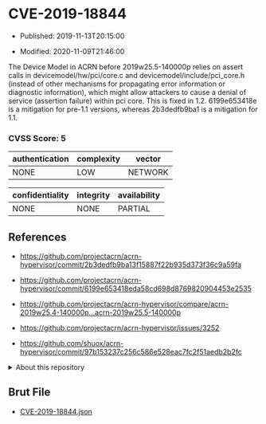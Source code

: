 # CVE-2019-18844

- Published: 2019-11-13T20:15:00

- Modified: 2020-11-09T21:46:00

The Device Model in ACRN before 2019w25.5-140000p relies on assert calls in devicemodel/hw/pci/core.c and devicemodel/include/pci_core.h (instead of other mechanisms for propagating error information or diagnostic information), which might allow attackers to cause a denial of service (assertion failure) within pci core. This is fixed in 1.2. 6199e653418e is a mitigation for pre-1.1 versions, whereas 2b3dedfb9ba1 is a mitigation for 1.1.

### CVSS Score: **5**

| authentication | complexity | vector |
| --- | --- | --- |
| NONE | LOW | NETWORK |

| confidentiality | integrity | availability |
| --- | --- | --- |
| NONE | NONE | PARTIAL |

## References

* https://github.com/projectacrn/acrn-hypervisor/commit/2b3dedfb9ba13f15887f22b935d373f36c9a59fa

* https://github.com/projectacrn/acrn-hypervisor/commit/6199e653418eda58cd698d8769820904453e2535

* https://github.com/projectacrn/acrn-hypervisor/compare/acrn-2019w25.4-140000p...acrn-2019w25.5-140000p

* https://github.com/projectacrn/acrn-hypervisor/issues/3252

* https://github.com/shuox/acrn-hypervisor/commit/97b153237c256c586e528eac7fc2f51aedb2b2fc

<details>
<summary>About this repository</summary> 

  This repository is part of the project [Live Hack CVE](https://github.com/Live-Hack-CVE). Main website can be found [www.live-hack.org](https://www.live-hack.org) 
  
  Made by [Sn0wAlice](https://github.com/Sn0wAlice) for the people that care about security and need to have a feed of the latest CVEs. Hope you enjoy it, don't forget to star the repo and follow me on [Twitter](https://twitter.com/Sn0wAlice) and [Github](https://github.com/Sn0wAlice). And that is my [personnal website](https://www.alice-snow.me/)

  - [Home Page](https://github.com/Live-Hack-CVE)
  - [Framework](https://github.com/Live-Hack-CVE/cve-framework)
  - [CVE database](https://github.com/Live-Hack-CVE/full_database)
  - [Changelog](https://github.com/Live-Hack-CVE/Changelog)
</details>

## Brut File

* [CVE-2019-18844.json](https://raw.githubusercontent.com/Live-Hack-CVE/full_database/main/cves/2019/CVE-2019-18844.json)

